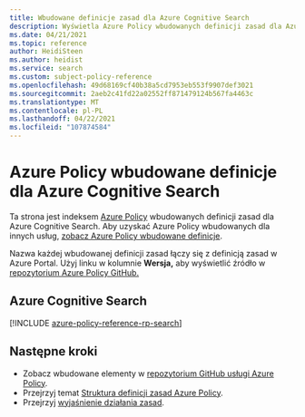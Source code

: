 ```yaml
---
title: Wbudowane definicje zasad dla Azure Cognitive Search
description: Wyświetla Azure Policy wbudowanych definicji zasad dla Azure Cognitive Search. Te wbudowane definicje zasad zapewniają typowe podejścia do zarządzania zasobami platformy Azure.
ms.date: 04/21/2021
ms.topic: reference
author: HeidiSteen
ms.author: heidist
ms.service: search
ms.custom: subject-policy-reference
ms.openlocfilehash: 49d68169cf40b38a5cd7953eb553f9907def3021
ms.sourcegitcommit: 2aeb2c41fd22a02552ff871479124b567fa4463c
ms.translationtype: MT
ms.contentlocale: pl-PL
ms.lasthandoff: 04/22/2021
ms.locfileid: "107874584"
---
```

# <a name="azure-policy-built-in-definitions-for-azure-cognitive-search"></a>Azure Policy wbudowane definicje dla Azure Cognitive Search

Ta strona jest indeksem [Azure Policy](../governance/policy/overview.md) wbudowanych definicji zasad dla Azure Cognitive Search. Aby uzyskać Azure Policy wbudowanych dla innych usług, [zobacz Azure Policy wbudowane definicje](../governance/policy/samples/built-in-policies.md).

Nazwa każdej wbudowanej definicji zasad łączy się z definicją zasad w Azure Portal. Użyj linku w kolumnie **Wersja,** aby wyświetlić źródło w [repozytorium Azure Policy GitHub.](https://github.com/Azure/azure-policy)

## <a name="azure-cognitive-search"></a>Azure Cognitive Search

[!INCLUDE [azure-policy-reference-rp-search](../../includes/policy/reference/byrp/microsoft.search.md)]

## <a name="next-steps"></a>Następne kroki

- Zobacz wbudowane elementy w [repozytorium GitHub usługi Azure Policy](https://github.com/Azure/azure-policy).
- Przejrzyj temat [Struktura definicji zasad Azure Policy](../governance/policy/concepts/definition-structure.md).
- Przejrzyj [wyjaśnienie działania zasad](../governance/policy/concepts/effects.md).

